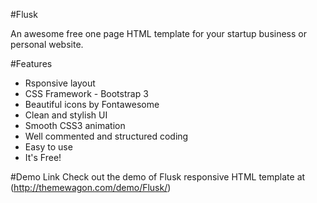#Flusk

An awesome free one page HTML template for your startup business or personal website.

#Features

- Rsponsive layout
- CSS Framework - Bootstrap 3
- Beautiful icons by Fontawesome
- Clean and stylish UI
- Smooth CSS3 animation
- Well commented and structured coding
- Easy to use
- It's Free!


#Demo Link
Check out the demo of Flusk responsive HTML template at (http://themewagon.com/demo/Flusk/)






